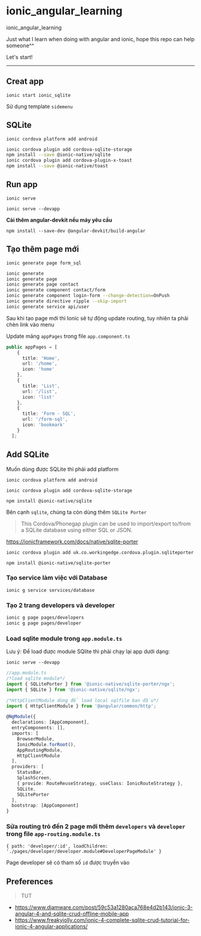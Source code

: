 # ionic_angular_learning
ionic_angular_learning

Just what I learn when doing with angular and ionic, hope this repo can help someone^^

Let's start!

***

## Creat app
`ionic start ionic_sqlite`

Sử dụng template `sidemenu`

## SQLite

`ionic cordova platform add android`

```bash
ionic cordova plugin add cordova-sqlite-storage
npm install --save @ionic-native/sqlite
ionic cordova plugin add cordova-plugin-x-toast
npm install --save @ionic-native/toast
```

## Run app
`ionic serve`

`ionic serve --devapp`

**Cài thêm angular-devkit nếu máy yêu cầu**

`npm install --save-dev @angular-devkit/build-angular`






## Tạo thêm page mới

`ionic generate page form_sql`

```bash
ionic generate
ionic generate page
ionic generate page contact
ionic generate component contact/form
ionic generate component login-form --change-detection=OnPush
ionic generate directive ripple --skip-import
ionic generate service api/user
```

Sau khi tạo page mới thì Ionic sẽ tự động update routing, tuy nhiên ta phải chèn link vào menu

Update mảng `appPages` trong file `app.component.ts`

```ts
public appPages = [
    {
      title: 'Home',
      url: '/home',
      icon: 'home'
    },
    {
      title: 'List',
      url: '/list',
      icon: 'list'
    },
    {
      title: 'Form - SQL',
      url: '/form-sql',
      icon: 'bookmark'
    }
  ];
```

## Add SQLite

Muốn dùng được SQLite thì phải add platform

`ionic cordova platform add android`

`ionic cordova plugin add cordova-sqlite-storage`

`npm install @ionic-native/sqlite`

Bên cạnh `sqlite`, chúng ta còn dùng thêm `SQLite Porter`

>This Cordova/Phonegap plugin can be used to import/export to/from a SQLite database using either SQL or JSON.

https://ionicframework.com/docs/native/sqlite-porter

`ionic cordova plugin add uk.co.workingedge.cordova.plugin.sqliteporter`

`npm install @ionic-native/sqlite-porter`

### Tạo service làm việc với Database

`ionic g service services/database`

### Tạo 2 trang developers và developer

```bash
ionic g page pages/developers
ionic g page pages/developer
```

### Load sqlite module trong `app.module.ts`

Lưu ý: Để load được module SQlite thì phải chạy lại app dưới dạng:

`ionic serve --devapp`

```ts
//app.module.ts
/*load sqlite module*/
import { SQLitePorter } from '@ionic-native/sqlite-porter/ngx';
import { SQLite } from '@ionic-native/sqlite/ngx';

/*HttpClientModule dùng để load local sqlfile ban đầu*/
import { HttpClientModule } from '@angular/common/http';

@NgModule({
  declarations: [AppComponent],
  entryComponents: [],
  imports: [
    BrowserModule,
    IonicModule.forRoot(),
    AppRoutingModule,
    HttpClientModule
  ],
  providers: [
    StatusBar,
    SplashScreen,
    { provide: RouteReuseStrategy, useClass: IonicRouteStrategy },
    SQLite,
    SQLitePorter
  ],
  bootstrap: [AppComponent]
}
```

### Sửa routing trỏ đến 2 page mới thêm `developers` và `developer` trong file `app-routing.module.ts`

`{ path: 'developer/:id', loadChildren: './pages/developer/developer.module#DeveloperPageModule' }`

Page developer sẽ có tham số `id` được truyền vào



## Preferences

> TUT

* https://www.djamware.com/post/59c53a1280aca768e4d2b143/ionic-3-angular-4-and-sqlite-crud-offline-mobile-app
* https://www.freakyjolly.com/ionic-4-complete-sqlite-crud-tutorial-for-ionic-4-angular-applications/
